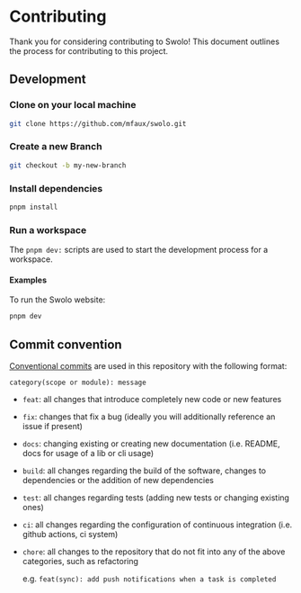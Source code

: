 # Contributing

Thank you for considering contributing to Swolo! This document outlines the
process for contributing to this project.

## Development

### Clone on your local machine

```bash
git clone https://github.com/mfaux/swolo.git
```

### Create a new Branch

```bash
git checkout -b my-new-branch
```

### Install dependencies

```bash
pnpm install
```

### Run a workspace

The `pnpm dev:` scripts are used to start the development process for a workspace.

#### Examples

To run the Swolo website:

```bash
pnpm dev
```

## Commit convention

[Conventional commits](https://www.conventionalcommits.org/) are used in this
repository with the following format:

```
category(scope or module): message
```

- `feat`: all changes that introduce completely new code or new features
- `fix`: changes that fix a bug (ideally you will additionally reference an
  issue if present)
- `docs`: changing existing or creating new documentation (i.e. README, docs for
  usage of a lib or cli usage)
- `build`: all changes regarding the build of the software, changes to
  dependencies or the addition of new dependencies
- `test`: all changes regarding tests (adding new tests or changing existing
  ones)
- `ci`: all changes regarding the configuration of continuous integration (i.e.
  github actions, ci system)
- `chore`: all changes to the repository that do not fit into any of the above
  categories, such as refactoring

  e.g. `feat(sync): add push notifications when a task is completed`
